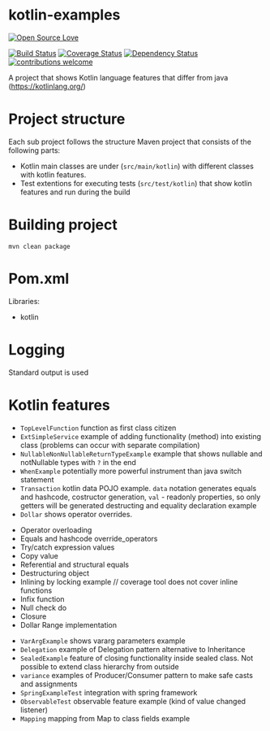 # kotlin-examples
[![Open Source Love](https://badges.frapsoft.com/os/v2/open-source.svg?v=103)](https://github.com/ellerbrock/open-source-badge/)    

[![Build Status](https://travis-ci.org/Iurii-Dziuban/kotlin-examples.svg?branch=master)](https://travis-ci.org/Iurii-Dziuban/kotlin-examples)
[![Coverage Status](https://coveralls.io/repos/github/Iurii-Dziuban/kotlin-examples/badge.svg?branch=master)](https://coveralls.io/github/Iurii-Dziuban/kotlin-examples?branch=master)
[![Dependency Status](https://www.versioneye.com/user/projects/57c6958b69d9490042f72f1b/badge.svg?style=flat-square)](https://www.versioneye.com/user/projects/57c6958b69d9490042f72f1b)
[![contributions welcome](https://img.shields.io/badge/contributions-welcome-brightgreen.svg?style=flat)](https://github.com/Iurii-Dziuban/kotlin-examples/issues)

A project that shows Kotlin language features that differ from java (https://kotlinlang.org/)

# Project structure
Each sub project follows the structure
Maven project that consists of the following parts:
- Kotlin main classes are under (`src/main/kotlin`) with different classes with kotlin features.
- Test extentions for executing tests (`src/test/kotlin`) that show kotlin features and run during the build

# Building project
`mvn clean package`

# Pom.xml
Libraries:
- kotlin

# Logging
Standard output is used

# Kotlin features
- `TopLevelFunction` function as first class citizen
- `ExtSimpleService` example of adding functionality (method) into existing class (problems can occur with separate compilation)
- `NullableNonNullableReturnTypeExample` example that shows nullable and notNullable types with `?` in the end
- `WhenExample` potentially more powerful instrument than java switch statement
- `Transaction` kotlin data POJO example. `data` notation generates equals and hashcode, costructor generation, `val` - readonly properties,  so only getters will be generated
   destructing and equality declaration example
- `Dollar` shows operator overrides.
 * Operator overloading
 * Equals and hashcode override_operators
 * Try/catch expression values
 * Copy value
 * Referential and structural equals
 * Destructuring object
 * Inlining by locking example // coverage tool does not cover inline functions
 * Infix function
 * Null check do
 * Closure
 * Dollar Range implementation
- `VarArgExample` shows vararg parameters example
- `Delegation` example of Delegation pattern alternative to Inheritance
- `SealedExample` feature of closing functionality inside sealed class. Not possible to extend class hierarchy from outside
- `variance` examples of Producer/Consumer pattern to make safe casts and assignments
- `SpringExampleTest` integration with spring framework
- `ObservableTest` observable feature example (kind of value changed listener)
- `Mapping` mapping from Map to class fields example